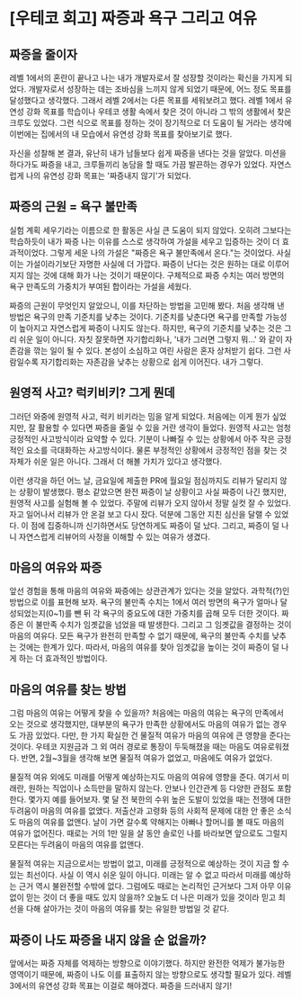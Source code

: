 # [우테코 회고] 짜증과 욕구 그리고 여유

## 짜증을 줄이자
레벨 1에서의 혼란이 끝나고 나는 내가 개발자로서 잘 성장할 것이라는 확신을 가지게 되었다. 
개발자로서 성장하는 데는 조바심을 느끼지 않게 되었기 때문에, 어느 정도 목표를 달성했다고 생각했다. 
그래서 레벨 2에서는 다른 목표를 세워보려고 했다. 레벨 1에서 유연성 강화 목표를 학습이나 우테코 생활 속에서 찾은 것이 아니라 그 밖의 생활에서 찾은 크루도 있었다. 
그런 식으로 목표를 정하는 것이 장기적으로 더 도움이 될 거라는 생각에 이번에는 집에서의 내 모습에서 유연성 강화 목표를 찾아보기로 했다.

자신을 성찰해 본 결과, 유난히 내가 남들보다 쉽게 짜증을 낸다는 것을 알았다. 미션을 하다가도 짜증을 내고, 크루들끼리 농담을 할 때도 가끔 발끈하는 경우가 있었다. 
자연스럽게 나의 유연성 강화 목표는 '짜증내지 않기'가 되었다.

## 짜증의 근원 = 욕구 불만족
실험 계획 세우기라는 이름으로 한 활동은 사실 큰 도움이 되지 않았다. 오히려 그보다는 학습하듯이 내가 짜증 나는 이유를 스스로 생각하여 가설을 세우고 입증하는 것이 더 효과적이었다. 
그렇게 세운 나의 가설은 "짜증은 욕구 불만족에서 온다."는 것이었다. 사실 이는 가설이라기보단 자명한 사실에 더 가깝다. 
짜증이 난다는 것은 원하는 대로 이루어지지 않는 것에 대해 화가 나는 것이기 때문이다. 구체적으로 짜증 수치는 여러 방면의 욕구 만족도의 가중치가 부여된 합이라는 가설을 세웠다.

짜증의 근원이 무엇인지 알았으니, 이를 차단하는 방법을 고민해 봤다. 처음 생각해 낸 방법은 욕구의 만족 기준치를 낮추는 것이다. 기준치를 낮춘다면 욕구를 만족할 가능성이 높아지고 자연스럽게 짜증이 나지도 않는다. 
하지만, 욕구의 기준치를 낮추는 것은 그리 쉬운 일이 아니다. 자칫 잘못하면 자기합리화나, '내가 그러면 그렇지 뭐…' 와 같이 자존감을 깎는 일이 될 수 있다. 
본성이 소심하고 여린 사람은 혼자 상처받기 쉽다. 그런 사람일수록 자기합리화는 자존감을 낮추는 상황으로 쉽게 이어진다. 내가 그렇다.

## 원영적 사고? 럭키비키? 그게 뭔데
그러던 와중에 원영적 사고, 럭키 비키라는 밈을 알게 되었다. 처음에는 이게 뭔가 싶었지만, 잘 활용할 수 있다면 짜증을 줄일 수 있을 거란 생각이 들었다. 
원영적 사고는 엄청 긍정적인 사고방식이라 요약할 수 있다. 기분이 나빠질 수 있는 상황에서 아주 작은 긍정적인 요소를 극대화하는 사고방식이다. 
물론 부정적인 상황에서 긍정적인 점을 찾는 것 자체가 쉬운 일은 아니다. 그래서 더 해볼 가치가 있다고 생각했다.

이런 생각을 하던 어느 날, 금요일에 제출한 PR에 월요일 점심까지도 리뷰가 달리지 않는 상황이 발생했다. 평소 같았으면 완전 짜증이 날 상황이고 사실 짜증이 나긴 했지만, 원영적 사고를 실험해 볼 수 있었다. 
주말에 리뷰가 오지 않아서 정말 실컷 잘 수 있었다. 자고 일어나서 리뷰가 안 온걸 보고 다시 잤다. 덕분에 그동안 지친 심신을 달랠 수 있었다. 이 점에 집중하니까 신기하면서도 당연하게도 짜증이 덜 났다. 
그리고, 짜증이 덜 나니 자연스럽게 리뷰어의 사정을 이해할 수 있는 여유가 생겼다.

## 마음의 여유와 짜증
앞선 경험을 통해 마음의 여유와 짜증에는 상관관계가 있다는 것을 알았다. 과학적(?)인 방법으로 이를 표현해 보자. 
욕구의 불만족 수치는 1에서 여러 방면의 욕구가 얼마나 달성되었는지(0~1)를 뺀 뒤 각 욕구의 중요도에 대한 가중치를 곱해 모두 더한 것이다. 
짜증은 이 불만족 수치가 임곗값을 넘었을 때 발생한다. 그리고 그 임곗값을 결정하는 것이 마음의 여유다.
모든 욕구가 완전히 만족할 수 없기 때문에, 욕구의 불만족 수치를 낮추는 것에는 한계가 있다. 따라서, 마음의 여유를 찾아 임곗값을 높이는 것이 짜증이 덜 나게 하는 더 효과적인 방법이다.

## 마음의 여유를 찾는 방법
그럼 마음의 여유는 어떻게 찾을 수 있을까? 처음에는 마음의 여유는 욕구의 만족에서 오는 것으로 생각했지만, 대부분의 욕구가 만족한 상황에서도 마음의 여유가 없는 경우도 가끔 있었다. 
다만, 한 가지 확실한 건 물질적 여유가 마음의 여유에 큰 영향을 준다는 것이다. 우테코 지원금과 그 외 여러 경로로 통장이 두둑해졌을 때는 마음도 여유로워졌다. 
반면, 2월~3월을 생각해 보면 물질적 여유가 없었고, 마음에도 여유가 없었다. 

물질적 여유 외에도 미래를 어떻게 예상하는지도 마음의 여유에 영향을 준다. 여기서 미래란, 원하는 직업이나 소득만을 말하지 않는다. 안보나 인간관계 등 다양한 관점도 포함한다. 
몇가지 예를 들어보자. 몇 달 전 북한의 수위 높은 도발이 있었을 때는 전쟁에 대한 두려움이 마음의 여유를 없앴다. 저출산과 고령화 등의 사회적 문제에 대한 안 좋은 소식도 마음의 여유를 없앤다. 
날이 가면 갈수록 약해지는 아빠나 할머니를 볼 때도 마음의 여유가 없어진다. 때로는 거의 1만 일을 살 동안 솔로인 나를 바라보면 앞으로도 그럴지 모른다는 두려움이 마음의 여유를 없앤다.

물질적 여유는 지금으로서는 방법이 없고, 미래를 긍정적으로 예상하는 것이 지금 할 수 있는 최선이다. 사실 이 역시 쉬운 일이 아니다. 미래는 알 수 없고 따라서 미래를 예상하는 근거 역시 불완전할 수밖에 없다. 
그럼에도 때로는 논리적인 근거보다 그저 아무 이유 없이 믿는 것이 더 좋을 때도 있지 않을까? 오늘도 더 나은 미래가 있을 것이라 믿고 최선을 다해 살아가는 것이 마음의 여유를 찾는 유일한 방법일 것 같다.

## 짜증이 나도 짜증을 내지 않을 순 없을까?

앞에서는 짜증 자체를 억제하는 방향으로 이야기했다. 하지만 완전한 억제가 불가능한 영역이기 때문에, 짜증이 나도 이를 표출하지 않는 방향으로도 생각할 필요가 있다.
레벨 3에서의 유연성 강화 목표는 이걸로 해야겠다. 짜증을 드러내지 않기!


